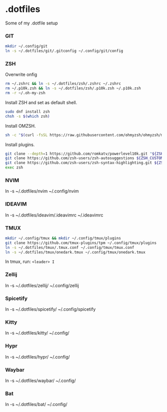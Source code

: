 # .dotfiles

Some of my .dotfile setup

### GIT

```sh
mkdir ~/.config/git
ln -s ~/.dotfiles/git/.gitconfig ~/.config/git/config
```

### ZSH

Overwrite onfig

```sh
rm ~/.zshrc && ln -s ~/.dotfiles/zsh/.zshrc ~/.zshrc
rm ~/.p10k.zsh && ln -s ~/.dotfiles/zsh/.p10k.zsh ~/.p10k.zsh
rm -r ~/.oh-my-zsh
```

Install ZSH and set as default shell.

```sh
sudo dnf install zsh
chsh -s $(which zsh)
```

Install OMZSH.

```sh
sh -c "$(curl -fsSL https://raw.githubusercontent.com/ohmyzsh/ohmyzsh/master/tools/install.sh)"
```

Install plugins.

```sh
git clone --depth=1 https://github.com/romkatv/powerlevel10k.git "${ZSH_CUSTOM:-$HOME/.oh-my-zsh/custom}/themes/powerlevel10k"
git clone https://github.com/zsh-users/zsh-autosuggestions ${ZSH_CUSTOM:-~/.oh-my-zsh/custom}/plugins/zsh-autosuggestions
git clone https://github.com/zsh-users/zsh-syntax-highlighting.git ${ZSH_CUSTOM:-~/.oh-my-zsh/custom}/plugins/zsh-syntax-highlighting
exec zsh
```

### NVIM

ln -s ~/.dotfiles/nvim ~/.config/nvim

### IDEAVIM

ln -s ~/.dotfiles/ideavim/.ideavimrc ~/.ideavimrc

### TMUX

```sh
mkdir ~/.config/tmux && mkdir ~/.config/tmux/plugins
git clone https://github.com/tmux-plugins/tpm ~/.config/tmux/plugins
ln -s ~/.dotfiles/tmux/.tmux.conf ~/.config/tmux/tmux.conf
ln -s ~/.dotfiles/tmux/onedark.tmux ~/.config/tmux/onedark.tmux
```

In tmux, run: `<leader> I`

### Zellij

ln -s ~/.dotfiles/zellij/ ~/.config/zellij

### Spicetify

ln -s ~/.dotfiles/spicetify/ ~/.config/spicetify

### Kitty

ln -s ~/.dotfiles/kitty/ ~/.config/

### Hypr

ln -s ~/.dotfiles/hypr/ ~/.config/

### Waybar

ln -s ~/.dotfiles/waybar/ ~/.config/

### Bat

ln -s ~/.dotfiles/bat/ ~/.config/
